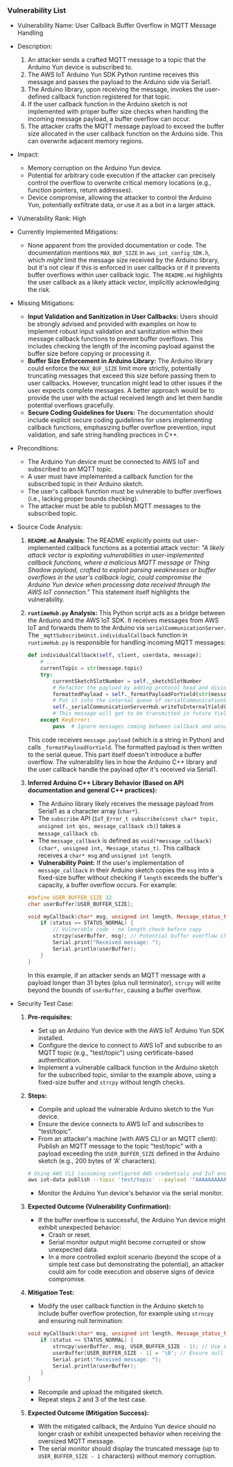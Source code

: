 ### Vulnerability List

* Vulnerability Name: User Callback Buffer Overflow in MQTT Message Handling
* Description:
    1. An attacker sends a crafted MQTT message to a topic that the Arduino Yun device is subscribed to.
    2. The AWS IoT Arduino Yun SDK Python runtime receives this message and passes the payload to the Arduino side via Serial1.
    3. The Arduino library, upon receiving the message, invokes the user-defined callback function registered for that topic.
    4. If the user callback function in the Arduino sketch is not implemented with proper buffer size checks when handling the incoming message payload, a buffer overflow can occur.
    5. The attacker crafts the MQTT message payload to exceed the buffer size allocated in the user callback function on the Arduino side. This can overwrite adjacent memory regions.
* Impact:
    - Memory corruption on the Arduino Yun device.
    - Potential for arbitrary code execution if the attacker can precisely control the overflow to overwrite critical memory locations (e.g., function pointers, return addresses).
    - Device compromise, allowing the attacker to control the Arduino Yun, potentially exfiltrate data, or use it as a bot in a larger attack.
* Vulnerability Rank: High
* Currently Implemented Mitigations:
    - None apparent from the provided documentation or code. The documentation mentions `MAX_BUF_SIZE` in `aws_iot_config_SDK.h`, which *might* limit the message size received by the Arduino library, but it's not clear if this is enforced in user callbacks or if it prevents buffer overflows within user callback logic. The `README.md` highlights the user callback as a likely attack vector, implicitly acknowledging the risk.
* Missing Mitigations:
    - **Input Validation and Sanitization in User Callbacks:**  Users should be strongly advised and provided with examples on how to implement robust input validation and sanitization within their message callback functions to prevent buffer overflows. This includes checking the length of the incoming payload against the buffer size before copying or processing it.
    - **Buffer Size Enforcement in Arduino Library:** The Arduino library could enforce the `MAX_BUF_SIZE` limit more strictly, potentially truncating messages that exceed this size before passing them to user callbacks. However, truncation might lead to other issues if the user expects complete messages. A better approach would be to provide the user with the actual received length and let them handle potential overflows gracefully.
    - **Secure Coding Guidelines for Users:**  The documentation should include explicit secure coding guidelines for users implementing callback functions, emphasizing buffer overflow prevention, input validation, and safe string handling practices in C++.
* Preconditions:
    - The Arduino Yun device must be connected to AWS IoT and subscribed to an MQTT topic.
    - A user must have implemented a callback function for the subscribed topic in their Arduino sketch.
    - The user's callback function must be vulnerable to buffer overflows (i.e., lacking proper bounds checking).
    - The attacker must be able to publish MQTT messages to the subscribed topic.
* Source Code Analysis:
    1. **`README.md` Analysis:** The README explicitly points out user-implemented callback functions as a potential attack vector: *"A likely attack vector is exploiting vulnerabilities in user-implemented callback functions, where a malicious MQTT message or Thing Shadow payload, crafted to exploit parsing weaknesses or buffer overflows in the user's callback logic, could compromise the Arduino Yun device when processing data received through the AWS IoT connection."* This statement itself highlights the vulnerability.

    2. **`runtimeHub.py` Analysis:** This Python script acts as a bridge between the Arduino and the AWS IoT SDK. It receives messages from AWS IoT and forwards them to the Arduino via `serialCommunicationServer`.  The `_mqttSubscribeUnit.individualCallback` function in `runtimeHub.py` is responsible for handling incoming MQTT messages:

        ```python
        def individualCallback(self, client, userdata, message):
            # ...
            currentTopic = str(message.topic)
            try:
                currentSketchSlotNumber = self._sketchSlotNumber
                # Refactor the payload by adding protocol head and dividing into reasonable chunks
                formattedPayload = self._formatPayloadForYield(str(message.payload), currentSketchSlotNumber)
                # Put it into the internal queue of serialCommunicationServer
                self._serialCommunicationServerHub.writeToInternalYield(formattedPayload)
                # This message will get to be transmitted in future Yield requests
            except KeyError:
                pass  # Ignore messages coming between callback and unsubscription
        ```
        This code receives `message.payload` (which is a string in Python) and calls `_formatPayloadForYield`.  The formatted payload is then written to the serial queue.  This part itself doesn't introduce a buffer overflow. The vulnerability lies in how the Arduino C++ library and the user callback handle the payload *after* it's received via Serial1.

    3. **Inferred Arduino C++ Library Behavior (Based on API documentation and general C++ practices):**
        - The Arduino library likely receives the message payload from Serial1 as a character array (`char*`).
        - The `subscribe` API (`IoT_Error_t subscribe(const char* topic, unsigned int qos, message_callback cb)`) takes a `message_callback cb`.
        - The `message_callback` is defined as `void(*message_callback)(char*, unsigned int, Message_status_t)`.  This callback receives a `char* msg` and `unsigned int length`.
        - **Vulnerability Point:** If the user's implementation of `message_callback` in their Arduino sketch copies the `msg` into a fixed-size buffer without checking if `length` exceeds the buffer's capacity, a buffer overflow occurs. For example:

        ```c++
        #define USER_BUFFER_SIZE 32
        char userBuffer[USER_BUFFER_SIZE];

        void myCallback(char* msg, unsigned int length, Message_status_t status) {
            if (status == STATUS_NORMAL) {
                // Vulnerable code - no length check before copy
                strcpy(userBuffer, msg); // Potential buffer overflow if msg is longer than USER_BUFFER_SIZE
                Serial.print("Received message: ");
                Serial.println(userBuffer);
            }
        }
        ```
        In this example, if an attacker sends an MQTT message with a payload longer than 31 bytes (plus null terminator), `strcpy` will write beyond the bounds of `userBuffer`, causing a buffer overflow.

* Security Test Case:
    1. **Pre-requisites:**
        - Set up an Arduino Yun device with the AWS IoT Arduino Yun SDK installed.
        - Configure the device to connect to AWS IoT and subscribe to an MQTT topic (e.g., "test/topic") using certificate-based authentication.
        - Implement a vulnerable callback function in the Arduino sketch for the subscribed topic, similar to the example above, using a fixed-size buffer and `strcpy` without length checks.

    2. **Steps:**
        - Compile and upload the vulnerable Arduino sketch to the Yun device.
        - Ensure the device connects to AWS IoT and subscribes to "test/topic".
        - From an attacker's machine (with AWS CLI or an MQTT client): Publish an MQTT message to the topic "test/topic" with a payload exceeding the `USER_BUFFER_SIZE` defined in the Arduino sketch (e.g., 200 bytes of 'A' characters).

        ```bash
        # Using AWS CLI (assuming configured AWS credentials and IoT endpoint)
        aws iot-data publish --topic 'test/topic' --payload '"AAAAAAAAAAAAAAAAAAAAAAAAAAAAAAAAAAAAAAAAAAAAAAAAAAAAAAAAAAAAAAAAAAAAAAAAAAAAAAAAAAAAAAAAAAAAAAAAAAAAAAAAAAAAAAAAAAAAAAAAAAAAAAAAAAAAAAAAAAAAAAAAAAAAAAAAAAAAAAAAAAAAAAAAAAAAAAAAAAAAAAAAAAAAAAAAAAAAAAAAAAAA"'
        ```
        - Monitor the Arduino Yun device's behavior via the serial monitor.

    3. **Expected Outcome (Vulnerability Confirmation):**
        - If the buffer overflow is successful, the Arduino Yun device might exhibit unexpected behavior:
            - Crash or reset.
            - Serial monitor output might become corrupted or show unexpected data.
            - In a more controlled exploit scenario (beyond the scope of a simple test case but demonstrating the potential), an attacker could aim for code execution and observe signs of device compromise.

    4. **Mitigation Test:**
        - Modify the user callback function in the Arduino sketch to include buffer overflow protection, for example using `strncpy` and ensuring null termination:

        ```c++
        void myCallback(char* msg, unsigned int length, Message_status_t status) {
            if (status == STATUS_NORMAL) {
                strncpy(userBuffer, msg, USER_BUFFER_SIZE - 1); // Use strncpy with size limit
                userBuffer[USER_BUFFER_SIZE - 1] = '\0'; // Ensure null termination
                Serial.print("Received message: ");
                Serial.println(userBuffer);
            }
        }
        ```
        - Recompile and upload the mitigated sketch.
        - Repeat steps 2 and 3 of the test case.

    5. **Expected Outcome (Mitigation Success):**
        - With the mitigated callback, the Arduino Yun device should no longer crash or exhibit unexpected behavior when receiving the oversized MQTT message.
        - The serial monitor should display the truncated message (up to `USER_BUFFER_SIZE - 1` characters) without memory corruption.